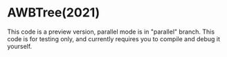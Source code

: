 # AWBTree(2021)

This code is a preview version, parallel mode is in "parallel" branch. This code is for testing only, and currently requires you to compile and debug it yourself.
